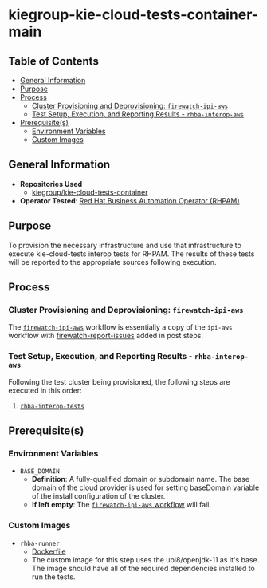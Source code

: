 # kiegroup-kie-cloud-tests-container-main<!-- omit from toc -->


## Table of Contents<!-- omit from toc -->

- [General Information](#general-information)
- [Purpose](#purpose)
- [Process](#process)
  - [Cluster Provisioning and Deprovisioning: `firewatch-ipi-aws`](#cluster-provisioning-and-deprovisioning--firewatch-ipi-aws)
  - [Test Setup, Execution, and Reporting Results - `rhba-interop-aws`](#test-setup-execution-and-reporting-results---rhba-interop-aws)
- [Prerequisite(s)](#prerequisite--s-)
  - [Environment Variables](#environment-variables)
  - [Custom Images](#custom-images)

## General Information

- **Repositories Used**
  - [kiegroup/kie-cloud-tests-container](https://github.com/kiegroup/kie-cloud-tests-container)
- **Operator Tested**: [Red Hat Business Automation Operator (RHPAM)](https://developers.redhat.com/products/rhpam/overview)

## Purpose

To provision the necessary infrastructure and use that infrastructure to execute kie-cloud-tests interop tests for RHPAM. The results of these tests will be reported to the appropriate sources following execution.

## Process

### Cluster Provisioning and Deprovisioning: `firewatch-ipi-aws`

The [`firewatch-ipi-aws`](../../../step-registry/firewatch/ipi/aws/README.md) workflow is essentially a copy of the `ipi-aws` workflow with [firewatch-report-issues](../../../step-registry/firewatch/report-issues/firewatch-report-issues-ref.yaml) added in post steps.

### Test Setup, Execution, and Reporting Results - `rhba-interop-aws`

Following the test cluster being provisioned, the following steps are executed in this order:

1. [`rhba-interop-tests`](../../../step-registry/rhba/interop-tests/README.md)

## Prerequisite(s)

### Environment Variables

- `BASE_DOMAIN`
  - **Definition**: A fully-qualified domain or subdomain name. The base domain of the cloud provider is used for setting baseDomain variable of the install configuration of the cluster.
  - **If left empty**: The [`firewatch-ipi-aws` workflow](../../../step-registry/ipi/aws/firewatch-ipi-aws-workflow.yaml) will fail.

### Custom Images

- `rhba-runner`
  - [Dockerfile](https://github.com/kiegroup/kie-cloud-tests-container/blob/main/Dockerfile)
  - The custom image for this step uses the ubi8/openjdk-11 as it's base. The image should have all of the required dependencies installed to run the tests.